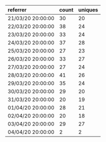 | referrer          | count | uniques |
| :---------------- | :---- | :------ |
| 21/03/20 20:00:00 | 30    | 20      |
| 22/03/20 20:00:00 | 38    | 24      |
| 23/03/20 20:00:00 | 33    | 24      |
| 24/03/20 20:00:00 | 37    | 28      |
| 25/03/20 20:00:00 | 27    | 23      |
| 26/03/20 20:00:00 | 33    | 27      |
| 27/03/20 20:00:00 | 27    | 24      |
| 28/03/20 20:00:00 | 41    | 26      |
| 29/03/20 20:00:00 | 35    | 24      |
| 30/03/20 20:00:00 | 29    | 20      |
| 31/03/20 20:00:00 | 20    | 19      |
| 01/04/20 20:00:00 | 28    | 21      |
| 02/04/20 20:00:00 | 20    | 18      |
| 03/04/20 20:00:00 | 29    | 27      |
| 04/04/20 20:00:00 | 2     | 2       |